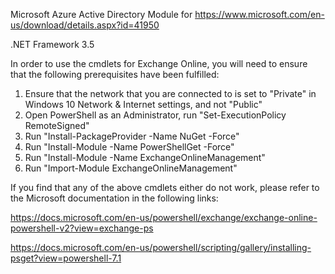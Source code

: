 Microsoft Azure Active Directory Module for  https://www.microsoft.com/en-us/download/details.aspx?id=41950

.NET Framework 3.5

In order to use the cmdlets for Exchange Online, you will need to ensure that the following prerequisites have been fulfilled:

1. Ensure that the network that you are connected to is set to "Private" in Windows 10 Network & Internet settings, and not "Public"
2. Open PowerShell as an Administrator, run "Set-ExecutionPolicy RemoteSigned"
3. Run "Install-PackageProvider -Name NuGet -Force"
4. Run "Install-Module -Name PowerShellGet -Force"
5. Run "Install-Module -Name ExchangeOnlineManagement"
6. Run "Import-Module ExchangeOnlineManagement"

If you find that any of the above cmdlets either do not work, please refer to the Microsoft documentation in the following links:

https://docs.microsoft.com/en-us/powershell/exchange/exchange-online-powershell-v2?view=exchange-ps

https://docs.microsoft.com/en-us/powershell/scripting/gallery/installing-psget?view=powershell-7.1
